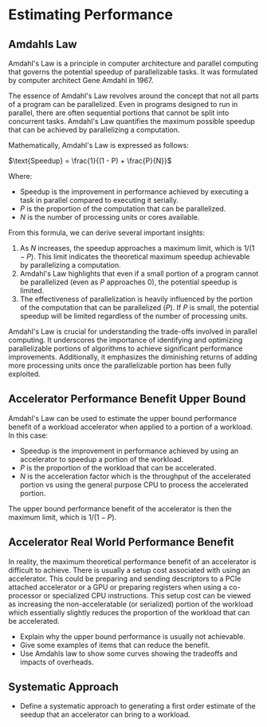 # Estimating Performance

## Amdahls Law

Amdahl's Law is a principle in computer architecture and parallel computing that governs the potential speedup of parallelizable tasks. It was formulated by computer architect Gene Amdahl in 1967.

The essence of Amdahl's Law revolves around the concept that not all parts of a program can be parallelized. Even in programs designed to run in parallel, there are often sequential portions that cannot be split into concurrent tasks. Amdahl's Law quantifies the maximum possible speedup that can be achieved by parallelizing a computation.

Mathematically, Amdahl's Law is expressed as follows:

$\text{Speedup} = \frac{1}{(1 - P) + \frac{P}{N}}$

Where:

- $\text{Speedup}$ is the improvement in performance achieved by executing a task in parallel compared to executing it serially.
- $P$ is the proportion of the computation that can be parallelized.
- $N$ is the number of processing units or cores available.

From this formula, we can derive several important insights:

1. As $N$ increases, the speedup approaches a maximum limit, which is $1/(1 - P)$. This limit indicates the theoretical maximum speedup achievable by parallelizing a computation.
2. Amdahl's Law highlights that even if a small portion of a program cannot be parallelized (even as $P$ approaches 0), the potential speedup is limited.
3. The effectiveness of parallelization is heavily influenced by the portion of the computation that can be parallelized ($P$). If $P$ is small, the potential speedup will be limited regardless of the number of processing units.

Amdahl's Law is crucial for understanding the trade-offs involved in parallel computing. It underscores the importance of identifying and optimizing parallelizable portions of algorithms to achieve significant performance improvements. Additionally, it emphasizes the diminishing returns of adding more processing units once the parallelizable portion has been fully exploited.

## Accelerator Performance Benefit Upper Bound

Amdahl's Law can be used to estimate the upper bound performance benefit of a workload accelerator when applied to a portion of a workload. In this case:

- $\text{Speedup}$ is the improvement in performance achieved by using an accelerator to speedup a portion of the workload.
- $P$ is the proportion of the workload that can be accelerated.
- $N$ is the acceleration factor which is the throughput of the accelerated portion vs using the general purpose CPU to process the accelerated portion.

The upper bound performance benefit of the accelerator is then the maximum limit, which is $1/(1-P)$.

## Accelerator Real World Performance Benefit

In reality, the maximum theoretical performance benefit of an accelerator is difficult to achieve. There is usually a setup cost associated with using an accelerator. This could be preparing and sending descriptors to a PCIe attached accelerator or a GPU or preparing registers when using a co-processor or specialized CPU instructions. This setup cost can be viewed as increasing the non-acceleratable (or serialized) portion of the workload which essentially slightly reduces the proportion of the workload that can be accelerated.

- Explain why the upper bound performance is usually not achievable.
- Give some examples of items that can reduce the benefit.
- Use Amdahls law to show some curves showing the tradeoffs and impacts of overheads.

## Systematic Approach

- Define a systematic approach to generating a first order estimate of the seedup that an accelerator can bring to a workload.
